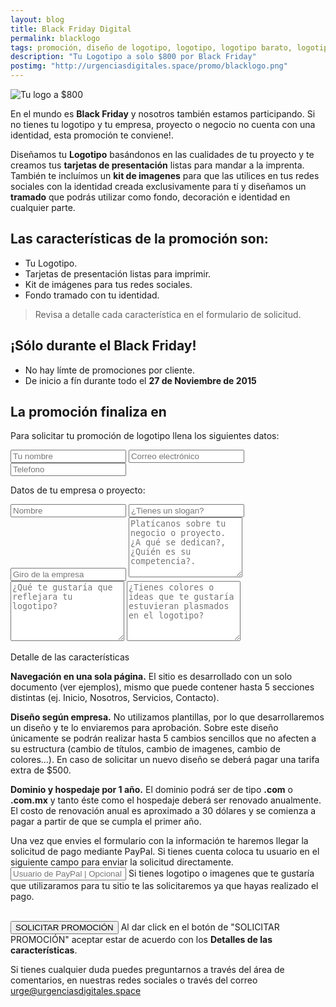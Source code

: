 ```yaml
---
layout: blog
title: Black Friday Digital
permalink: blacklogo
tags: promoción, diseño de logotipo, logotipo, logotipo barato, logotipo en promocion
description: "Tu Logotipo a solo $800 por Black Friday"
postimg: "http://urgenciasdigitales.space/promo/blacklogo.png"
---
```


![Tu logo a $800](http://urgenciasdigitales.space/promo/blacklogo.png)


En el mundo es **Black Friday** y nosotros también estamos participando. Si no tienes tu logotipo y tu empresa, proyecto o negocio no cuenta con una identidad, esta promoción te conviene!.

Diseñamos tu **Logotipo** basándonos en las cualidades de tu proyecto y te creamos tus **tarjetas de presentación** listas para mandar a la imprenta. También te incluímos un **kit de imagenes** para que las utilices en tus redes sociales con la identidad creada exclusivamente para tí y diseñamos un **tramado** que podrás utilizar como fondo, decoración e identidad en cualquier parte.



## Las características de la promoción son:

- Tu Logotipo.
- Tarjetas de presentación listas para imprimir.
- Kit de imágenes para tus redes sociales.
- Fondo tramado con tu identidad.

> Revisa a detalle cada característica en el formulario de solicitud.



## ¡Sólo durante el Black Friday!
- No hay límte de promociones por cliente.
- De inicio a fín durante todo el **27 de Noviembre de 2015**

## La promoción finaliza en

<div data-countdown="2015/11/28"></div>

Para solicitar tu promoción de logotipo llena los siguientes datos:

<form action="https://dragonbarbudo.com/api/email.php" method="get" class="simple">
<input type="hidden" name="_to" value="urge@urgenciasdigitales.space">
<input type="hidden" name="_from" value="urge@urgenciasdigitales.space">
<input type="hidden" name="_subject" value="PROMO WEB1000">
<input type="text" name="Nombre" placeholder="Tu nombre">
<input type="email" name="Correo" placeholder="Correo electrónico">
<input type="text" name="Tel" placeholder="Telefono">
<div class="container"><div class="col6 col-t12 col-m12">
<p>Datos de tu empresa o proyecto:</p>
<input type="text" name="Pr_Nombre" placeholder="Nombre">
<input type="text" name="Pr_Slogan" placeholder="¿Tienes un slogan?">
<input type="text" name="Pr_Giro" placeholder="Giro de la empresa">
<textarea rows="6" name="Pr_Info" placeholder="Platícanos sobre tu negocio o proyecto. ¿A qué se dedican?, ¿Quién es su competencia?."></textarea>
<textarea rows="6" name="Pr_Que" placeholder="¿Qué te gustaría que reflejara tu logotipo?"></textarea>
<textarea rows="6" name="Pr_Colores" placeholder="¿Tienes colores o ideas que te gustaría estuvieran plasmados en el logotipo?"></textarea>
</div><div class="col6 col-t12 col-m12">
<p>Detalle de las características</p>


<p class="small"><strong>Navegación en una sola página.</strong> El sitio es desarrollado con un solo documento (ver ejemplos), mismo que puede contener hasta 5 secciones distintas (ej. Inicio, Nosotros, Servicios, Contacto).</p>
<p class="small"><strong>Diseño según empresa.</strong> No utilizamos plantillas, por lo que desarrollaremos un diseño y te lo enviaremos para aprobación. Sobre este diseño únicamente se podrán realizar hasta 5 cambios sencillos que no afecten a su estructura (cambio de títulos, cambio de imagenes, cambio de colores...). En caso de solicitar un nuevo diseño se deberá pagar una tarifa extra de $500.</p>
<p class="small"><strong>Dominio y hospedaje por 1 año.</strong> El dominio podrá ser de tipo <strong>.com</strong> o <strong>.com.mx</strong> y tanto éste como el hospedaje deberá ser renovado anualmente. El costo de renovación anual es aproximado a 30 dólares y se comienza a pagar a partir de que se cumpla el primer año.</p>

</div></div>
<label>Una vez que envies el formulario con la información te haremos llegar la solicitud de pago mediante PayPal. Si tienes cuenta coloca tu usuario en el siguiente campo para enviar la solicitud directamente.</label>
<input type="text" name="Paypal" placeholder="Usuario de PayPal | Opcional">
<label>Si tienes logotipo o imagenes que te gustaría que utilizaramos para tu sitio te las solicitaremos ya que hayas realizado el pago.</label>
<div class="container"><div class="col6 resultado">&nbsp;</div><div class="col6">

<button type="submit" class="btn">SOLICITAR PROMOCIÓN</button>
<label>Al dar click en el botón de "SOLICITAR PROMOCIÓN" aceptar estar de acuerdo con los <strong>Detalles de las características</strong>.</label>
</div></div>

</form>


Si tienes cualquier duda puedes preguntarnos a través del área de comentarios, en nuestras redes sociales o  través del correo <a href="mailto:urge@urgenciasdigitales.space">urge@urgenciasdigitales.space</a>
